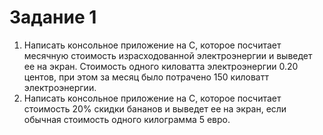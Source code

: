 # Задание 1
1. Написать консольное приложение на С, которое посчитает месячную стоимость израсходованной электроэнергии и выведет ее на экран. Стоимость одного киловатта электроэнергии 0.20 центов, при этом за месяц было потрачено 150 киловатт электроэнергии. 
2. Написать консольное приложение на С, которое посчитает стоимость 20% скидки бананов и выведет ее на экран, если обычная стоимость одного килограмма 5 евро.
